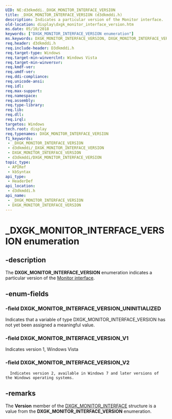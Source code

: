 ```yaml
---
UID: NE:d3dkmddi._DXGK_MONITOR_INTERFACE_VERSION
title: _DXGK_MONITOR_INTERFACE_VERSION (d3dkmddi.h)
description: Indicates a particular version of the Monitor interface.
old-location: display\dxgk_monitor_interface_version.htm
ms.date: 05/10/2018
keywords: ["DXGK_MONITOR_INTERFACE_VERSION enumeration"]
ms.keywords: DXGK_MONITOR_INTERFACE_VERSION, DXGK_MONITOR_INTERFACE_VERSION enumeration [Display Devices], DXGK_MONITOR_INTERFACE_VERSION_UNINITIALIZED, DXGK_MONITOR_INTERFACE_VERSION_V1, DXGK_MONITOR_INTERFACE_VERSION_V2, DmEnums_4ec3a10c-c04f-431b-851d-908a5ff972a1.xml, _DXGK_MONITOR_INTERFACE_VERSION, d3dkmddi/DXGK_MONITOR_INTERFACE_VERSION, d3dkmddi/DXGK_MONITOR_INTERFACE_VERSION_UNINITIALIZED, d3dkmddi/DXGK_MONITOR_INTERFACE_VERSION_V1, d3dkmddi/DXGK_MONITOR_INTERFACE_VERSION_V2, display.dxgk_monitor_interface_version
req.header: d3dkmddi.h
req.include-header: D3dkmddi.h
req.target-type: Windows
req.target-min-winverclnt: Windows Vista
req.target-min-winversvr: 
req.kmdf-ver: 
req.umdf-ver: 
req.ddi-compliance: 
req.unicode-ansi: 
req.idl: 
req.max-support: 
req.namespace: 
req.assembly: 
req.type-library: 
req.lib: 
req.dll: 
req.irql: 
targetos: Windows
tech.root: display
req.typenames: DXGK_MONITOR_INTERFACE_VERSION
f1_keywords:
 - _DXGK_MONITOR_INTERFACE_VERSION
 - d3dkmddi/_DXGK_MONITOR_INTERFACE_VERSION
 - DXGK_MONITOR_INTERFACE_VERSION
 - d3dkmddi/DXGK_MONITOR_INTERFACE_VERSION
topic_type:
 - APIRef
 - kbSyntax
api_type:
 - HeaderDef
api_location:
 - d3dkmddi.h
api_name:
 - _DXGK_MONITOR_INTERFACE_VERSION
 - DXGK_MONITOR_INTERFACE_VERSION
---
```


# _DXGK_MONITOR_INTERFACE_VERSION enumeration


## -description

The <b>DXGK_MONITOR_INTERFACE_VERSION</b> enumeration indicates a particular version of the <a href="/windows-hardware/drivers/ddi/index">Monitor interface</a>.

## -enum-fields

### -field DXGK_MONITOR_INTERFACE_VERSION_UNINITIALIZED

Indicates that a variable of type DXGK_MONITOR_INTERFACE_VERSION has not yet been assigned a meaningful value.

### -field DXGK_MONITOR_INTERFACE_VERSION_V1

Indicates version 1, Windows Vista

### -field DXGK_MONITOR_INTERFACE_VERSION_V2

      Indicates version 2, available in Windows 7 and later versions of the Windows operating systems.

## -remarks

The <b>Version</b> member of the <a href="/windows-hardware/drivers/ddi/d3dkmddi/ns-d3dkmddi-_dxgk_monitor_interface">DXGK_MONITOR_INTERFACE</a> structure is a value from the <b>DXGK_MONITOR_INTERFACE_VERSION</b> enumeration.

